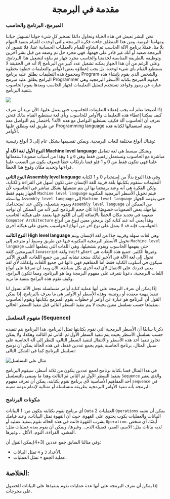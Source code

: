 <h1 align="center"> مقدمة في البرمجة
</h1>

### المبرمج، البرنامج والحاسب
نحن البشر نعيش في هذه الحياة ونحاول دائمًا تسخير كل شيء حولنا لتسهيل حياتنا ومهامنا اليومية. ومن هذا المنطلق جاءت فكرة البرمجة والتي أوجدت للقيام بتنفيذ المهام بلا منا، فمثلا برنامج الآلة الحاسب تم انشاؤه للقيام بالعمليات الحسابية عننا، فلا تتصور أن البرمجة صعبة أو أنك غير قادر على فهمها، فهي مجرد حل تم وضعه من قبل بشر آخرين وتوظيفه بالطريقة المناسبة لخدمتنا والحاسب مجرد جهاز تم بناؤه لتشغيل هذا البرنامج. وعلى الرغم من أن هذا الجهاز يمكنه تشغيل عدد كبير من البرنامج إلا أنه في الحقيقة لا يستطيع القيام بأي شيء لوحده، بل يجب إعطاؤه بعض الأوامر والتعليمات خطوة بخطوة ومجموع هذه التعليمات يطلق عليه برنامج Program والشخص الذي يقوم بإنشاء هذه البرامج يطلق عليه مبرمج Programmer فيقوم المبرمج بكتابة الأسطر البرمجية وهي عبارة عن رموز وقواعد تستخدم لتمثيل التعليمات لجهاز الحاسب وبعدها يقوم الحاسوب بتنفيذ البرنامج.

![](https://paper-attachments.dropbox.com/s_D6BDA03C95D7BBDC759A18374E53B77EDBA68CB045630A9AFAADE69BF52343B5_1639265318034_image.png)


إذًا أصبحنا نعلم أنه يجب إعطاء التعليمات للحاسوب حتى يعمل عليها. الآن نريد أن نعرف كيف يمكننا إعطاء هذه التعليمات والأوامر للحاسوب وبأي لغة نستطيع القيام بذلك فنحن نعرف أن الحاسوب آلة فكيف نستطيع التواصل مع هذه الآلة؟ باختصار يتم التواصل معه عن طريق لغة ويطلق عليها Programming language ويتم استعمالها لكتابة هذه الأوامر.

وهناك أنواع مختلفة للغات البرمجية. ويمكن تقسيمها بشكل عام إلى 3 أنواع رئيسية:

**النوع الأول لغة الآلة أو Machine level language** وبشكل مبسط هي لغة تتعامل مباشرة مع الحاسوب وتستعمل رقمين فقط وهي `0` و `1` وهذا من أسباب صعوبة استعمالها علينا فهي تتكون فقط من 0 و 1 فلو قمنا بارتكاب خطأ فسوف يكون من الصعب علينا قراءتها وتحديد مكان وقوع هذا الخطأ.

**النوع الثاني Assembly level language** وفي هذا النوع بدلًا من إستخدام 0 و 1 لكتابة التعليمات سنقوم بكتابتها بلغة قريبة للغة الإنسان حتى تكون أسهل في القراءة والكتابة، ولكن الفكرة هي أنه وعند برمجتنا بها لن يتم تشغيلها بشكل مباشر في الحاسوب لأن الجهاز يفهم فقط `Machine level language` فيتم تحويل الأسطر البرمجية المكتوبة بواسطة `Assembly level language` إلى `Machine level language` حتى يفهمه الجهاز ويقوم بتشغيله، ولكن عند استخدامك `Assembly level language` من الممكن أن تواجهك بعض الصعوبات خصوصًا إذا كان حجم البرنامج كبير لأنه من الممكن أن تواجه صعوبة في تحديد مكان الخطأ بالإضافة إلى أن الكود فيها يعتمد على هيكلة الحاسب `Computer Architecture` وهذا يعني أنه عند كتابة كود برمجي معين لنوع من أنواع الحواسيب فإنه قد لا يعمل على نوع آخر من أنواع الحواسيب يحتوي على هيكلة أخرى.

**النوع الثالث High level language** وهي لغات سهلة وقريبة جدًا من لغة الإنسان ويتم تحويل الأسطر البرمجية المكتوبة فيها عن طريق وسيط أو مترجم إلى `Machine level language` حتى يفهمها الحاسوب ويقوم بتشغيلها.
وهي اللغات التي يتعلمها أغلب المبرمجين كلغة `Javascript` ولغة `swift` و`Dart` وغيرها الكثير. جميع هذه اللغات هي تحول إلى لغة الآلة في الأخير لذلك ستجد تشابه كبير بين جميع اللغات، الفرق الأكبر سيكون في أسلوب الكتابة فقط أما المفاهيم فهي ذاتها في جميع اللغات وإتقانك لأي لغة يعني قدرتك على الانتقال لأي لغة أخرى بكل بساطة.
الان وبعد أن تعرفنا على أنواع اللغات البرمجية، دعونا نتعرف على مفهوم البرمجة وما هو البرنامج، ومما تتكون البرامج، وكيف تقوم هذه البرامج بتنفيذ ما نريد.

إذًا يمكن أن نعرف البرمجة على أنها عملية كتابة أوامر متسلسلة تجعل الآلة تسهل لنا تنفيذ مهمة معقدة أو روتينية، وهذه الأسطر أو الأوامر هي ما يعرف بالبرنامج، إذا يمكن القول أن البرنامج هو عبارة عن أوامر أو خطوات يقوم المبرمج بكتابتها ويقوم الحاسوب بتنفيذها حسب تسلسل معين بحيث لا يتم تنفيذ السطر التالي قبل تنفيذ السطر الحالي.

### مفهوم التسلسل (Sequence)

ذكرنا سابقًا أن الأسطر البرمجية التي نقوم بكتابتها تمثل البرنامج، هذا البرنامج يتم تنفيذه حسب تسلسل الأسطر بحيث يتم تنفيذ السطر الأول ثم الثاني ثم الثالث وهكذا، ولا يمكن تجاوز تنفيذ أحد هذه الأسطر والانتقال لتنفيذ السطر التالي، للنظر إلى آلة الحاسبة على سبيل المثال، برنامج الحاسبة يقوم بجمع عددين فقط، في هذه الحالة يمكن أن نوضح تسلسل البرنامج كما في الشكل التالي:

![مثال على التسلسل](https://paper-attachments.dropbox.com/s_BBB942E465BC1AA5A5CAD6DB5E2542F2F1B94E2EE4D9199AC972250223F6BA0D_1634801878561_Screen+Shot+1443-03-15+at+9.53.19+AM.png)


في هذا المثال قمنا بكتابة برنامج لجمع عددين يتكون من ثلاثة أسطر، سيقوم البرنامج بتنفيذ السطر الأول ثم الثاني ثم الثالث وهذا ما يسمى بالتسلسل `Sequence` والذي يعتبر أحد المفاهيم الأساسية لأي برنامج نقوم بكتابته، يمكن أن نعرف مفهوم `sequence` في البرمجة بأنه تنفيذ الأوامر البرمجية بطريقة متسلسلة أو متتالية لإتمام مهمة معينة.

### مكونات البرنامج
أي برنامج نقوم بكتابته يتكون من:
1 البيانات `Data`
2 العمليات `Operations`
يمكن أن نشبه البيانات والعمليات بكوب يحتوي على القهوة، حيث أن القهوة تمثل البيانات، وعند قيامك بشرب القهوة فأنت في هذه الحالة تقوم بتنفيذ عملية أو `Operation`.
أيضًا، أي شخص لديه بيانات مثل: الاسم، العمر، فصيلة الدم… وغيرها، ويمكن أن يقوم بعدة عمليات مثل: المشي، القراءة، النوم، الأكل… وغيرها.

وفي مثالنا السابق جمع عددين (3+4)يمكن القول أن:

- الأعداد `3` و `4` تمثل البيانات.
- عملية الجمع `+` تمثل العمليات.

## الخلاصة:
إذا يمكن أن نعرف البرمجة على أنها عدة عمليات نقوم بتنفيذها على البيانات للحصول على مخرجات.
